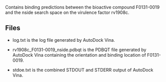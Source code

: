 Contains binding predictions between the bioactive compound F0131-0019 and the nside search space on the virulence factor rv1908c.

## Files

- log.txt is the log file generated by AutoDock Vina.

- rv1908c_F0131-0019_nside.pdbqt is the PDBQT file generated by AutoDock Vina containing the orientation and binding location of F0131-0019.

- stdoe.txt is the combined STDOUT and STDERR output of AutoDock Vina.

